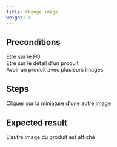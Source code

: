 ```yaml
---
title: Change image
weight: 4
---
```


## Preconditions

Etre sur le FO\
Etre sur le detail d'un produit\
Avoir un produit avec plusieurs images
## Steps

Cliquer sur la miniature d'une autre image

## Expected result

L'autre image du produit est affiché

